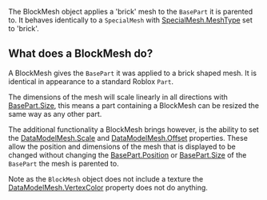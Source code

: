 The BlockMesh object applies a 'brick' mesh to the `BasePart` it is parented to. It behaves identically to a `SpecialMesh` with [SpecialMesh.MeshType](https://developer.roblox.com/api-reference/property/SpecialMesh/MeshType) set to 'brick'.

## What does a BlockMesh do?

A BlockMesh gives the `BasePart` it was applied to a brick shaped mesh. It is identical in appearance to a standard Roblox `Part`.

The dimensions of the mesh will scale linearly in all directions with [BasePart.Size](https://developer.roblox.com/api-reference/property/BasePart/Size), this means a part containing a BlockMesh can be resized the same way as any other part.

The additional functionality a BlockMesh brings however, is the ability to set the [DataModelMesh.Scale](https://developer.roblox.com/api-reference/property/DataModelMesh/Scale) and [DataModelMesh.Offset](https://developer.roblox.com/api-reference/property/DataModelMesh/Offset) properties. These allow the position and dimensions of the mesh that is displayed to be changed without changing the [BasePart.Position](https://developer.roblox.com/api-reference/property/BasePart/Position) or [BasePart.Size](https://developer.roblox.com/api-reference/property/BasePart/Size) of the `BasePart` the mesh is parented to.

Note as the `BlockMesh` object does not include a texture the [DataModelMesh.VertexColor](https://developer.roblox.com/api-reference/property/DataModelMesh/VertexColor) property does not do anything.